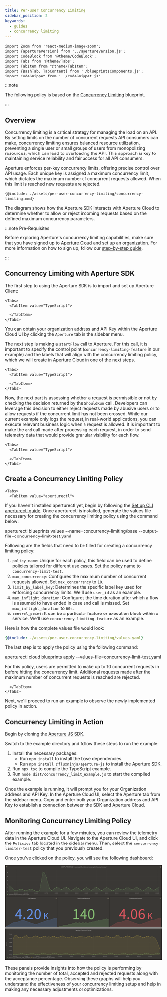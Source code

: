 ```yaml
---
title: Per-user Concurrency Limiting
sidebar_position: 2
keywords:
  - guides
  - concurrency limiting
---
```


```mdx-code-block
import Zoom from 'react-medium-image-zoom';
import {apertureVersion} from '../apertureVersion.js';
import CodeBlock from '@theme/CodeBlock';
import Tabs from '@theme/Tabs';
import TabItem from "@theme/TabItem";
import {BashTab, TabContent} from './blueprintsComponents.js';
import CodeSnippet from '../codeSnippet.js'

```

:::note

The following policy is based on the
[Concurrency Limiting](/reference/blueprints/concurrency-limiting/base.md)
blueprint.

:::

## Overview

Concurrency limiting is a critical strategy for managing the load on an API. By
setting limits on the number of concurrent requests API consumers can make,
concurrency limiting ensures balanced resource utilization, preventing a single
user or small groups of users from monopolizing resources, which can lead to
overloading the API. This approach is key to maintaining service reliability and
fair access for all API consumers.

Aperture enforces per-key concurrency limits, offering precise control over API
usage. Each unique key is assigned a maximum concurrency limit, which dictates
the maximum number of concurrent requests allowed. When this limit is reached
new requests are rejected.

<Zoom>

```mermaid
{@include: ./assets/per-user-concurrency-limiting/concurrency-limiting.mmd}
```

</Zoom>

The diagram shows how the Aperture SDK interacts with Aperture Cloud to
determine whether to allow or reject incoming requests based on the defined
maximum concurrency parameters.

:::note Pre-Requisites

Before exploring Aperture's concurrency limiting capabilities, make sure that
you have signed up to [Aperture Cloud](https://app.fluxninja.com/sign-up) and
set up an organization. For more information on how to sign up, follow our
[step-by-step guide](/reference/cloud-ui/sign-up.md).

:::

## Concurrency Limiting with Aperture SDK

The first step to using the Aperture SDK is to import and set up Aperture
Client:

```mdx-code-block
<Tabs>
  <TabItem value="TypeScript">
```

<CodeSnippet lang="ts" snippetName="clientConstructor" />

```mdx-code-block
  </TabItem>
</Tabs>
```

You can obtain your organization address and API Key within the Aperture Cloud
UI by clicking the `Aperture` tab in the sidebar menu.

The next step is making a `startFlow` call to Aperture. For this call, it is
important to specify the control point (`concurrency-limiting-feature` in our
example) and the labels that will align with the concurrency limiting policy,
which we will create in Aperture Cloud in one of the next steps.

```mdx-code-block
<Tabs>
  <TabItem value="TypeScript">
```

<CodeSnippet lang="ts" snippetName="CLStartFlow" />

```mdx-code-block
  </TabItem>
</Tabs>
```

Now, the next part is assessing whether a request is permissible or not by
checking the decision returned by the `ShouldRun` call. Developers can leverage
this decision to either reject requests made by abusive users or to allow
requests if the concurrent limit has not been crossed. While our current example
only logs the request, in real-world applications, you can execute relevant
business logic when a request is allowed. It is important to make the `end` call
made after processing each request, in order to send telemetry data that would
provide granular visibility for each flow.

```mdx-code-block
<Tabs>
  <TabItem value="TypeScript">
```

<CodeSnippet lang="ts" snippetName="CLFlowShouldRun" />

```mdx-code-block
  </TabItem>
</Tabs>
```

## Create a Concurrency Limiting Policy

```mdx-code-block
<Tabs>
  <TabItem value="aperturectl">
```

If you haven't installed aperturectl yet, begin by following the
[Set up CLI aperturectl guide](/reference/aperture-cli/aperture-cli.md). Once
aperturectl is installed, generate the values file necessary for creating the
concurrency limiting policy using the command below:

<CodeBlock language="bash"> aperturectl blueprints values
--name=concurrency-limiting/base --output-file=concurrency-limit-test.yaml
</CodeBlock>

Following are the fields that need to be filled for creating a concurrency
limiting policy:

1. `policy_name`: Unique for each policy, this field can be used to define
   policies tailored for different use cases. Set the policy name to
   `concurrency-limit-test`.
2. `max_concurrency`: Configures the maximum number of concurrent requests
   allowed. Set `max_concurrency` to `10`.
3. `limit_by_label_key`: Determines the specific label key used for enforcing
   concurrency limits. We'll use `user_id` as an example.
4. `max_inflight_duration`: Configures the time duration after which a flow is
   assumed to have ended in case end call is missed. Set `max_inflight_duration`
   to `60s`.
5. `control_point`: It can be a particular feature or execution block within a
   service. We'll use `concurrency-limiting-feature` as an example.

Here is how the complete values file would look:

```yaml
{@include: ./assets/per-user-concurrency-limiting/values.yaml}
```

The last step is to apply the policy using the following command:

<CodeBlock language="bash"> aperturectl cloud blueprints apply
--values-file=concurrency-limit-test.yaml </CodeBlock>

For this policy, users are permitted to make up to 10 concurrent requests in
before hitting the concurrency limit. Additional requests made after the maximum
number of concurrent requests is reached are rejected.

```mdx-code-block
  </TabItem>
</Tabs>
```

Next, we'll proceed to run an example to observe the newly implemented policy in
action.

## Concurrency Limiting in Action

Begin by cloning the
[Aperture JS SDK](https://github.com/fluxninja/aperture-js).

Switch to the example directory and follow these steps to run the example:

1. Install the necessary packages:
   - Run `npm install` to install the base dependencies.
   - Run `npm install @fluxninja/aperture-js` to install the Aperture SDK.
2. Run `npx tsc` to compile the TypeScript example.
3. Run `node dist/concurrency_limit_example.js` to start the compiled example.

Once the example is running, it will prompt you for your Organization address
and API Key. In the Aperture Cloud UI, select the Aperture tab from the sidebar
menu. Copy and enter both your Organization address and API Key to establish a
connection between the SDK and Aperture Cloud.

## Monitoring Concurrency Limiting Policy

After running the example for a few minutes, you can review the telemetry data
in the Aperture Cloud UI. Navigate to the Aperture Cloud UI, and click the
`Policies` tab located in the sidebar menu. Then, select the
`concurrency-limiter-test` policy that you previously created.

Once you've clicked on the policy, you will see the following dashboard:

![Concurrency Limiter Graph 1](./assets/per-user-concurrency-limiting/concurrency-limiter-graph1.png)
![Concurrency Limiter Graph 2](./assets/per-user-concurrency-limiting/concurrency-limiter-graph2.png)

These panels provide insights into how the policy is performing by monitoring
the number of total, accepted and rejected requests along with the acceptance
percentage. Observing these graphs will help you understand the effectiveness of
your concurrency limiting setup and help in making any necessary adjustments or
optimizations.
